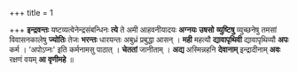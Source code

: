 +++
title = 1

+++
**इन्द्रवन्तः** यष्टव्यत्वेनेन्द्रसंबन्धिनः **त्ये** ते अमी आहवनीयादयः **अग्नयः** **उषसो** **व्युष्टिषु** व्युच्छनेषु तमसां विवासनकालेषु **ज्योतिः** तेजः **भरन्तः** धारयन्तः अबुध्रं प्रबुद्धा आसन् । **मही** महत्यौ **द्यावापृथिवी** द्यावापृथिव्यौ **अपः** कर्म । ‘अपोऽप्नः' इति कर्मनामसु पाठात् । **चेततां** जानीताम् । **अद्य** अस्मिन्नहनि **देवानाम्** इन्द्रादीनाम् **अवः** रक्षणं वयम् **आ** **वृणीमहे** ॥